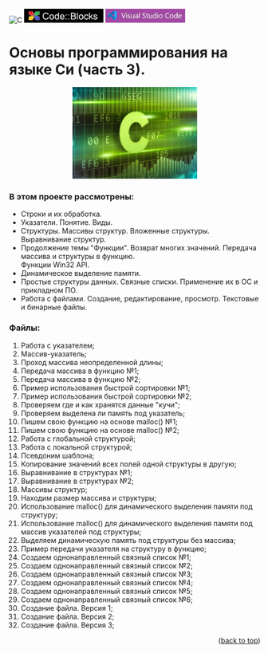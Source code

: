 ![C](https://img.shields.io/badge/c-%2300599C.svg?style=for-the-badge&logo=c&logoColor=white)
<img src="images/code_blocks.png" alt="drawing" width="159">
<img src="images/VSC.png" alt="drawing" width="159.5">

<a name="readme-top"></a>
# Основы программирования на языке Си (часть 3).
<p align="center">
<img src="images/C.png" alt="drawing" width="250"/>
</p>

### В этом проекте рассмотрены: 
- Строки и их обработка.
- Указатели. Понятие. Виды. 
- Структуры. Массивы структур. Вложенные структуры. Выравнивание структур. 
- Продолжение темы "Функции". Возврат многих значений. Передача массива и структуры в функцию.  
  Функции Win32 API.
- Динамическое выделение памяти. 
- Простые структуры данных. Связные списки. Применение их в ОС и прикладном ПО. 
- Работа с файлами. Создание, редактирование, просмотр. Текстовые и бинарные файлы. 

### Файлы: 
1. Работа с указателем;
2. Массив-указатель;
3. Проход массива неопределенной длины;
4. Передача массива в функцию №1;
5. Передача массива в функцию №2;
6. Пример использования быстрой сортировки №1;
7. Пример использования быстрой сортировки №2;
8. Проверяем где и как хранятся данные "кучи";
9. Проверяем выделена ли память под указатель;
10. Пишем свою функцию на основе malloc() №1;
11. Пишем свою функцию на основе malloc() №2;
12. Работа с глобальной структурой;
13. Работа с локальной структурой;
14. Псевдоним шаблона;
15. Копирование значений всех полей одной структуры в другую;
16. Выравнивание в структурах №1;
17. Выравнивание в структурах №2;
18. Массивы структур;
19. Находим размер массива и структуры;
20. Использование malloc() для динамического выделения памяти под структуру;
21. Использование malloc() для динамического выделения памяти под массив указателей под структуры;
22. Выделяем динамическую память под структуры без массива;
23. Пример передачи указателя на структуру в функцию;
24. Создаем однонаправленный связный список №1;
25. Создаем однонаправленный связный список №2;
26. Создаем однонаправленный связный список №3;
27. Создаем однонаправленный связный список №4;
28. Создаем однонаправленный связный список №5;
29. Создаем однонаправленный связный список №6;
30. Создание файла. Версия 1;
31. Создание файла. Версия 2;
32. Создание файла. Версия 3;

<p align="right">(<a href="#readme-top">back to top</a>)</p>
